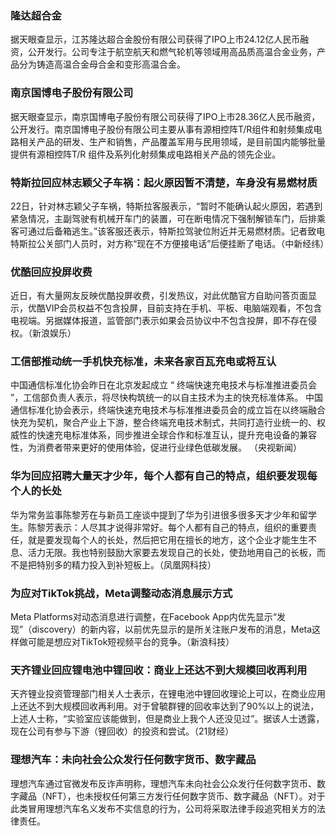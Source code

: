 ### 隆达超合金
据天眼查显示，江苏隆达超合金股份有限公司获得了IPO上市24.12亿人民币融资，公开发行。公司专注于航空航天和燃气轮机等领域用高品质高温合金业务，产品分为铸造高温合金母合金和变形高温合金。
### 南京国博电子股份有限公司
据天眼查显示，南京国博电子股份有限公司获得了IPO上市28.36亿人民币融资，公开发行。南京国博电子股份有限公司主要从事有源相控阵T/R组件和射频集成电路相关产品的研发、生产和销售，产品覆盖军用与民用领域，是目前国内能够批量提供有源相控阵T/R 组件及系列化射频集成电路相关产品的领先企业。
### 特斯拉回应林志颖父子车祸：起火原因暂不清楚，车身没有易燃材质
22日，针对林志颖父子车祸，特斯拉客服表示，“暂时不能确认起火原因，若遇到紧急情况，主副驾驶有机械开车门的装置，可在断电情况下强制解锁车门，后排乘客可通过后备箱逃生。”该客服还表示，特斯拉驾驶位附近并无易燃材质。记者致电特斯拉公关部门人员时，对方称“现在不方便接电话”后便挂断了电话。（中新经纬）
### 优酷回应投屏收费
近日，有大量网友反映优酷投屏收费，引发热议，对此优酷官方自助问答页面显示，优酷VIP会员权益不包含投屏，目前支持在手机、平板、电脑端观看，不包含电视端。另据媒体报道，监管部门表示如果会员协议中不包含投屏，即不存在侵权。（新浪娱乐）
### 工信部推动统一手机快充标准，未来各家百瓦充电或将互认
中国通信标准化协会昨日在北京发起成立 “ 终端快速充电技术与标准推进委员会 ”，工信部负责人表示，将尽快构筑统一的以自主技术为主的快充标准体系。 中国通信标准化协会表示，终端快速充电技术与标准推进委员会的成立旨在以终端融合快充为契机，聚合产业上下游，整合终端充电技术制式，共同打造行业统一的、权威性的快速充电标准体系，同步推进全球合作和标准互认，提升充电设备的兼容性，为消费者带来更好的使用体验，促进行业绿色低碳发展。 （央视新闻）
### 华为回应招聘大量天才少年，每个人都有自己的特点，组织要发现每个人的长处
华为常务监事陈黎芳在与新员工座谈中提到了华为引进很多很多天才少年和留学生。陈黎芳表示：人尽其才说得非常好。每个人都有自己的特点，组织的重要责任，就是要发现每个人的长处，然后把它用在擅长的地方，这个企业才能生生不息、活力无限。我也特别鼓励大家要去发现自己的长处，使劲地用自己的长板，而不是把特别多的精力投入到补短板上。（凤凰网科技）
### 为应对TikTok挑战，Meta调整动态消息展示方式
Meta Platforms对动态消息进行调整，在Facebook App内优先显示“发现”（discovery）的新内容，以前优先显示的是所关注账户发布的消息，Meta这样做可能是想应对TikTok短视频平台的竞争。（新浪科技）
### 天齐锂业回应锂电池中锂回收：商业上还达不到大规模回收再利用
天齐锂业投资管理部门相关人士表示，在锂电池中锂回收理论上可以，在商业应用上还达不到大规模回收再利用。对于曾毓群锂的回收率达到了90%以上的说法，上述人士称，“实验室应该能做到，但是商业上我个人还没见过”。据该人士透露，现在公司有参与下游（锂回收）的投资和尝试。（21财经）
### 理想汽车：未向社会公众发行任何数字货币、数字藏品
理想汽车通过官微发布反诈声明称，理想汽车未向社会公众发行任何数字货币、数字藏品（NFT），也未授权任何第三方发行任何数字货币、数字藏品（NFT）。对于此类冒用理想汽车名义发布不实信息的行为，公司将采取法律手段追究相关方的法律责任。
